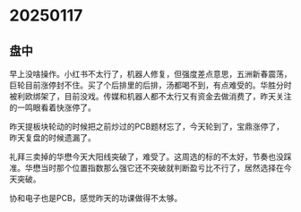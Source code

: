 # 20250117



## 盘中

早上没啥操作。小红书不太行了，机器人修复，但强度差点意思，五洲新春震荡，巨轮目前涨停封不住。买了个后排里的后排，汤都喝不到，有点难受的。华胜分时被利欧绑架了，目前没戏。传媒和机器人都不太行又有资金去做消费了，昨天关注的一鸣眼看着快涨停了。

昨天提板块轮动的时候把之前炒过的PCB题材忘了，今天轮到了，宝鼎涨停了，昨天复盘的时候遗漏了。

礼拜三卖掉的华懋今天大阳线突破了，难受了。这周选的标的不太好，节奏也没踩准。华懋当时那个位置指数那么强它还不突破就判断盈亏比不行了，居然选择在今天突破。

协和电子也是PCB，感觉昨天的功课做得不太够。
